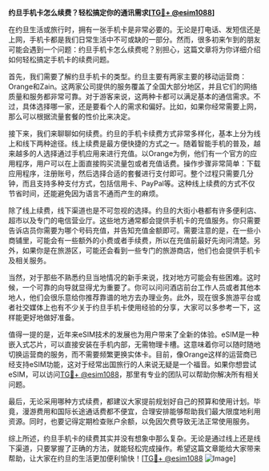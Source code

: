 **约旦手机卡怎么续费？轻松搞定你的通讯需求[[TG💪+ @esim1088](https://t.me/s/esim1088)]**

在约旦生活或旅行时，拥有一张手机卡是非常必要的。无论是打电话、发短信还是上网，手机卡都是我们日常生活中不可或缺的一部分。然而，很多初来乍到的朋友可能会遇到一个问题：约旦手机卡怎么续费呢？别担心，这篇文章将为你详细介绍如何轻松搞定手机卡的续费问题。

首先，我们需要了解约旦手机卡的类型。约旦主要有两家主要的移动运营商：Orange和Zain。这两家公司提供的服务覆盖了全国大部分地区，并且它们的网络质量和服务都非常可靠。对于游客来说，这两种卡都可以满足基本的通信需求。不过，具体选择哪一家，还是要看个人的需求和偏好。比如，如果你经常需要上网，那么可以根据流量套餐的性价比来决定。

接下来，我们来聊聊如何续费。约旦的手机卡续费方式非常多样化，基本上分为线上和线下两种途径。线上续费是最方便快捷的方式之一。随着智能手机的普及，越来越多的人选择通过手机应用来进行充值。以Orange为例，他们有一个官方的应用程序，用户可以在上面直接购买流量包或者充值话费。操作步骤非常简单：下载应用程序，注册账号，然后选择合适的套餐进行支付即可。整个过程只需要几分钟，而且支持多种支付方式，包括信用卡、PayPal等。这种线上续费的方式不仅节省时间，还能避免因为语言不通而产生的麻烦。

除了线上续费，线下渠道也是不可忽视的选择。约旦的大街小巷都有许多便利店、超市以及专门的电信营业厅。这些地方通常都会提供手机卡的充值服务。你只需要告诉店员你需要为哪个号码充值，并告知充值金额即可。需要注意的是，在一些小商铺里，可能会有一些额外的小费或者手续费，所以在充值前最好先询问清楚。另外，如果你是在旅游区，可能还会看到一些专门的旅游商店，他们也会提供手机卡及相关服务。

当然，对于那些不熟悉约旦当地情况的新手来说，找对地方可能会有些困难。这时候，一个可靠的向导就显得尤为重要了。你可以问问酒店前台工作人员或者其他本地人，他们会很乐意给你推荐靠谱的地方去办理业务。此外，现在很多旅游平台或者社交媒体上也有不少关于约旦手机卡使用经验的分享，大家可以多参考一下，这样能更好地做好准备。

值得一提的是，近年来eSIM技术的发展也为用户带来了全新的体验。eSIM是一种嵌入式芯片，可以直接安装在手机内部，无需物理卡槽。这意味着你可以随时随地切换运营商的服务，而不需要频繁更换实体卡。目前，像Orange这样的运营商已经支持eSIM功能，这对于经常出国旅行的人来说无疑是一个福音。如果你想尝试eSIM，可以访问[TG💪+ @esim1088](https://t.me/s/esim1088)，那里有专业的团队可以帮助你解决所有相关问题。

最后，无论采用哪种方式续费，都建议大家提前规划好自己的预算和使用计划。毕竟，漫游费用和国际长途通话费都不便宜，合理安排能够帮助我们最大限度地利用资源。同时，也要记得定期检查账户余额，以免因欠费导致无法正常使用服务。

综上所述，约旦手机卡的续费其实并没有想象中那么复杂。无论是通过线上还是线下渠道，只要掌握了正确的方法，就能轻松完成操作。希望这篇文章能给大家带来帮助，让大家在约旦的生活更加便利愉快！[[TG💪+ @esim1088](https://t.me/s/esim1088) ![Image](https://i.postimg.cc/4NQfJmqS/Snipaste-2025-05-13-00-14-12.png)]